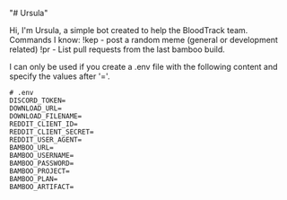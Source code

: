 "# Ursula" 

Hi, I'm Ursula, a simple bot created to help the BloodTrack team.
Commands I know:
!kep - post a random meme (general or development related)
!pr - List pull requests from the last bamboo build.

I can only be used if you create a .env file with the following content and specify the values after '='.

```
# .env
DISCORD_TOKEN=
DOWNLOAD_URL=
DOWNLOAD_FILENAME=
REDDIT_CLIENT_ID=
REDDIT_CLIENT_SECRET=
REDDIT_USER_AGENT=
BAMBOO_URL=
BAMBOO_USERNAME=
BAMBOO_PASSWORD=
BAMBOO_PROJECT=
BAMBOO_PLAN=
BAMBOO_ARTIFACT=
```
